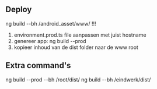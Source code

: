 Deploy
------

ng build --bh /android_asset/www/  !!!

1) environment.prod.ts file aanpassen met juist hostname
2) genereer app: ng build --prod 
3) kopieer inhoud van de dist folder naar de www root 


Extra command's
---------------

ng build --prod --bh /root/dist/
ng build --bh /eindwerk/dist/

